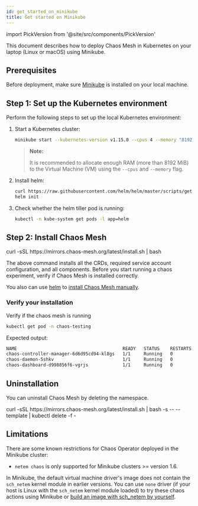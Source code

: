```yaml
---
id: get_started_on_minikube
title: Get started on Minikube
---
```


import PickVersion from '@site/src/components/PickVersion'

This document describes how to deploy Chaos Mesh in Kubernetes on your laptop (Linux or macOS) using Minikube.

## Prerequisites

Before deployment, make sure [Minikube](https://kubernetes.io/docs/tasks/tools/install-minikube/) is installed on your local machine.

## Step 1: Set up the Kubernetes environment

Perform the following steps to set up the local Kubernetes environment:

1. Start a Kubernetes cluster:

   ```bash
   minikube start --kubernetes-version v1.15.0 --cpus 4 --memory "8192mb"
   ```

   > **Note:**
   >
   > It is recommended to allocate enough RAM (more than 8192 MiB) to the Virtual Machine (VM) using the `--cpus` and `--memory` flag.

2. Install helm:

   ```bash
   curl https://raw.githubusercontent.com/helm/helm/master/scripts/get | bash
   helm init
   ```

3. Check whether the helm tiller pod is running:

   ```bash
   kubectl -n kube-system get pods -l app=helm
   ```

## Step 2: Install Chaos Mesh

<PickVersion className="language-bash">
  curl -sSL https://mirrors.chaos-mesh.org/latest/install.sh | bash
</PickVersion>

The above command installs all the CRDs, required service account configuration, and all components.
Before you start running a chaos experiment, verify if Chaos Mesh is installed correctly.

You also can use [helm](https://helm.sh/) to [install Chaos Mesh manually](installation.md#install-by-helm).

### Verify your installation

Verify if the chaos mesh is running

```bash
kubectl get pod -n chaos-testing
```

Expected output:

```bash
NAME                                        READY   STATUS    RESTARTS   AGE
chaos-controller-manager-6d6d95cd94-kl8gs   1/1     Running   0          3m40s
chaos-daemon-5shkv                          1/1     Running   0          3m40s
chaos-dashboard-d998856f6-vgrjs             1/1     Running   0          3m40s
```

## Uninstallation

You can uninstall Chaos Mesh by deleting the namespace.

<PickVersion className="language-bash">
  curl -sSL https://mirrors.chaos-mesh.org/latest/install.sh | bash -s -- --template | kubectl delete -f -
</PickVersion>

## Limitations

There are some known restrictions for Chaos Operator deployed in the Minikube cluster:

- `netem chaos` is only supported for Minikube clusters >= version 1.6.

In Minikube, the default virtual machine driver's image does not contain the `sch_netem` kernel module in earlier versions. You can use `none` driver (if your host is Linux with the `sch_netem` kernel module loaded) to try these chaos actions using Minikube or [build an image with sch_netem by yourself](https://minikube.sigs.k8s.io/docs/contrib/building/iso/).
